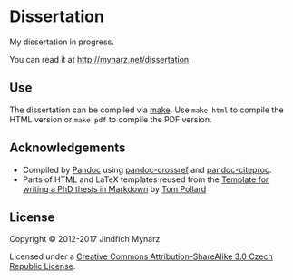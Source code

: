 # Dissertation

My dissertation in progress.

You can read it at <http://mynarz.net/dissertation>.

## Use

The dissertation can be compiled via [make](https://www.gnu.org/software/make/manual/make.html). Use `make html` to compile the HTML version or `make pdf` to compile the PDF version.

## Acknowledgements

* Compiled by [Pandoc](http://pandoc.org) using [pandoc-crossref](https://github.com/lierdakil/pandoc-crossref) and [pandoc-citeproc](https://github.com/jgm/pandoc-citeproc).
* Parts of HTML and LaTeX templates reused from the [Template for writing a PhD thesis in Markdown](https://github.com/tompollard/phd_thesis_markdown) by [Tom Pollard](https://github.com/tompollard)

## License

Copyright &copy; 2012-2017 Jindřich Mynarz

Licensed under a [Creative Commons Attribution-ShareAlike 3.0 Czech Republic License](https://creativecommons.org/licenses/by-sa/3.0/cz).
